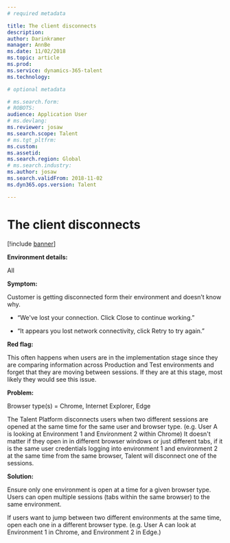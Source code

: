 ```yaml
---
# required metadata

title: The client disconnects
description: 
author: Darinkramer
manager: AnnBe
ms.date: 11/02/2018
ms.topic: article
ms.prod: 
ms.service: dynamics-365-talent
ms.technology: 

# optional metadata

# ms.search.form: 
# ROBOTS: 
audience: Application User
# ms.devlang: 
ms.reviewer: josaw
ms.search.scope: Talent
# ms.tgt_pltfrm: 
ms.custom: 
ms.assetid: 
ms.search.region: Global
# ms.search.industry: 
ms.author: josaw
ms.search.validFrom: 2018-11-02
ms.dyn365.ops.version: Talent

---
```


# The client disconnects

[!include [banner](includes/banner.md)]

**Environment details:** 

All
 

**Symptom:** 

Customer is getting disconnected form their environment and doesn’t know why.

-   “We've lost your connection. Click Close to continue working.”

-   “It appears you lost network connectivity, click Retry to try again.”

**Red flag:**

This often happens when users are in the implementation stage since they are
comparing information across Production and Test environments and forget that
they are moving between sessions. If they are at this stage, most likely they
would see this issue.
   

**Problem:** 

Browser type(s) = Chrome, Internet Explorer, Edge

The Talent Platform disconnects users when two different sessions are opened at
the same time for the same user and browser type. (e.g. User A is looking at
Environment 1 and Environment 2 within Chrome) It doesn't matter if they open in
in different browser windows or just different tabs, if it is the same user
credentials logging into environment 1 and environment 2 at the same time from
the same browser, Talent will disconnect one of the sessions.

**Solution:** 

Ensure only one environment is open at a time for a given browser type. Users
can open multiple sessions (tabs within the same browser) to the same
environment.

If users want to jump between two different environments at the same time, open
each one in a different browser type. (e.g. User A can look at Environment 1 in
Chrome, and Environment 2 in Edge.)
